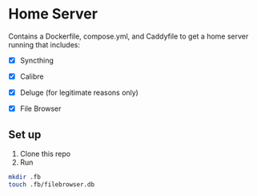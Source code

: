 # Home Server
Contains a Dockerfile, compose.yml, and Caddyfile to get a home server running that includes:
- [x] Syncthing 
- [x] Calibre
- [x] Deluge (for legitimate reasons only)
- [x] File Browser


## Set up
1. Clone this repo
2. Run

```bash
mkdir .fb
touch .fb/filebrowser.db
```
